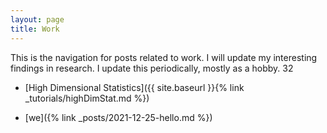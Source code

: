 ```yaml
---
layout: page
title: Work
---
```


This is the navigation for posts related to work. I will update my interesting findings in research. I update this periodically, mostly as a hobby.
32
 - [High Dimensional Statistics]({{ site.baseurl }}{% link _tutorials/highDimStat.md %})
 
 - [we]({% link _posts/2021-12-25-hello.md %})